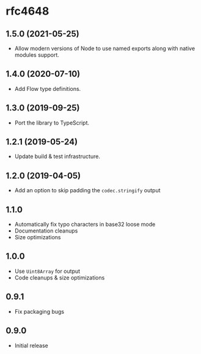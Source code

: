 # rfc4648

## 1.5.0 (2021-05-25)

- Allow modern versions of Node to use named exports along with native modules support.

## 1.4.0 (2020-07-10)

- Add Flow type definitions.

## 1.3.0 (2019-09-25)

- Port the library to TypeScript.

## 1.2.1 (2019-05-24)

- Update build & test infrastructure.

## 1.2.0 (2019-04-05)

- Add an option to skip padding the `codec.stringify` output

## 1.1.0

- Automatically fix typo characters in base32 loose mode
- Documentation cleanups
- Size optimizations

## 1.0.0

- Use `Uint8Array` for output
- Code cleanups & size optimizations

## 0.9.1

- Fix packaging bugs

## 0.9.0

- Initial release
